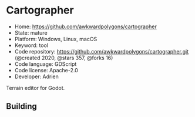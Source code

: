 # Cartographer

- Home: https://github.com/awkwardpolygons/cartographer
- State: mature
- Platform: Windows, Linux, macOS
- Keyword: tool
- Code repository: https://github.com/awkwardpolygons/cartographer.git (@created 2020, @stars 357, @forks 16)
- Code language: GDScript
- Code license: Apache-2.0
- Developer: Adrien

Terrain editor for Godot.

## Building
